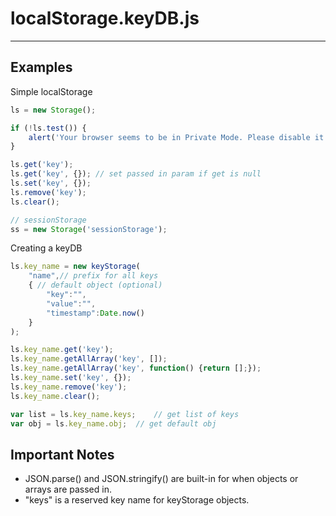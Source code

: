 # localStorage.keyDB.js

***

## Examples
Simple localStorage
```js
ls = new Storage();

if (!ls.test()) {
	alert('Your browser seems to be in Private Mode. Please disable it if you\'d like your settings saved for your next visit.');
}

ls.get('key');
ls.get('key', {}); // set passed in param if get is null
ls.set('key', {});
ls.remove('key');
ls.clear();

// sessionStorage
ss = new Storage('sessionStorage');
```

Creating a keyDB
```js
ls.key_name = new keyStorage(
	"name",// prefix for all keys
	{ // default object (optional)
		"key":"",
		"value":"",
		"timestamp":Date.now()
	}
);
```


```js
ls.key_name.get('key');
ls.key_name.getAllArray('key', []);
ls.key_name.getAllArray('key', function() {return [];});
ls.key_name.set('key', {});
ls.key_name.remove('key');
ls.key_name.clear();

var list = ls.key_name.keys;	// get list of keys
var obj = ls.key_name.obj;	// get default obj
```

## Important Notes
- JSON.parse() and JSON.stringify() are built-in for when objects or arrays are passed in.
- "keys" is a reserved key name for keyStorage objects.
